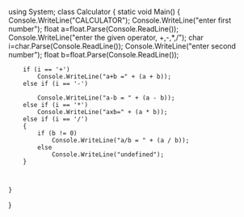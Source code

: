 using System;
class Calculator
{
    static void Main()
    {
        Console.WriteLine("CALCULATOR");
        Console.WriteLine("enter first number");
        float a=float.Parse(Console.ReadLine());
        Console.WriteLine("enter the given operator, +,-,*,/");
        char i=char.Parse(Console.ReadLine());
        Console.WriteLine("enter second number");
        float b=float.Parse(Console.ReadLine());

        if (i == '+')
            Console.WriteLine("a+b =" + (a + b));
        else if (i == '-')

            Console.WriteLine("a-b = " + (a - b));
        else if (i == '*')
            Console.WriteLine("axb=" + (a * b));
        else if (i == '/')
        {
            if (b != 0)
                Console.WriteLine("a/b = " + (a / b));
            else
                Console.WriteLine("undefined");
        }
        

        
    }

}
